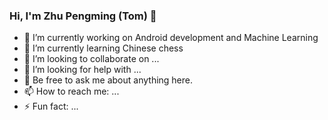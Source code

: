 ### Hi, I'm Zhu Pengming (Tom) 👋

  - 🔭 I’m currently working on Android development and Machine Learning
  - 🌱 I’m currently learning Chinese chess
  - 👯 I’m looking to collaborate on ...
  - 🤔 I’m looking for help with ...
  - 💬 Be free to ask me about anything here.
  - 📫 How to reach me: ...
  - ⚡ Fun fact: ...
